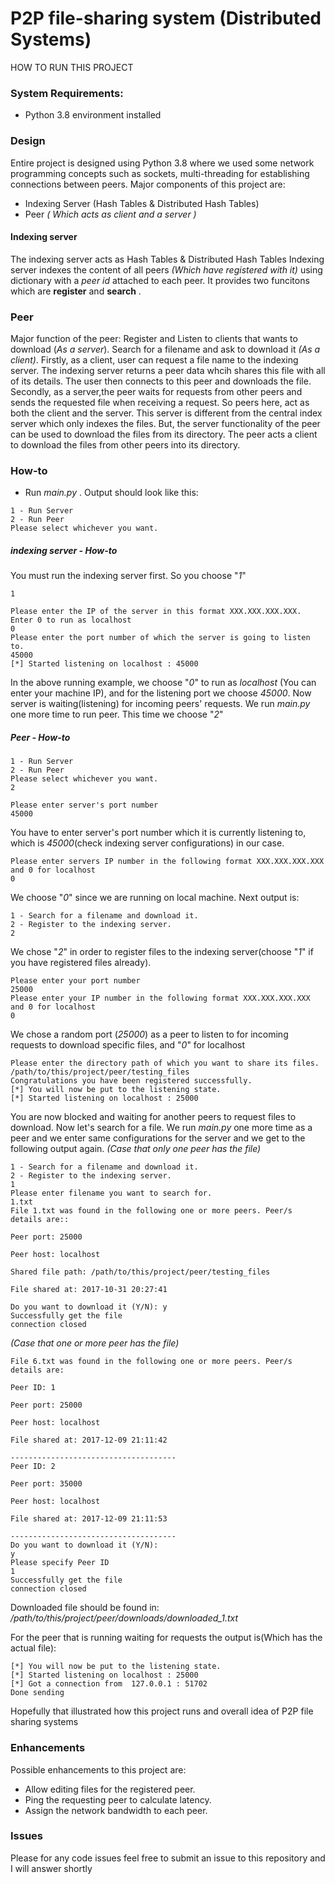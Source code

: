 # P2P file-sharing system (Distributed Systems)

HOW TO RUN THIS PROJECT

### System Requirements:
* Python 3.8 environment installed

### Design
Entire project is designed using Python 3.8  where we used some network programming concepts such as sockets, multi-threading for establishing connections between peers. Major components of this project are:
* Indexing Server (Hash Tables & Distributed Hash Tables)
* Peer _( Which acts as client and a server )_

#### Indexing server
The indexing server acts as Hash Tables & Distributed Hash Tables
Indexing server indexes the content of all peers _(Which have registered with it)_ using dictionary with a _peer id_ attached to each peer. It provides two funcitons which are **register** and **search** .

### Peer
Major function of the peer: Register and Listen to clients that wants to download (_As a server_). Search for a filename and ask to download it _(As a client)_. Firstly, as a client, user can request a file name to the indexing server. The indexing server returns a peer data whcih shares this file with all of its details. The user then connects to this peer and downloads the file. Secondly, as a server,the peer waits for requests from other peers and sends the requested file when receiving a request. So peers here, act as both the client and the server. This server is different from the central index server which only indexes the files. But, the server functionality of the peer can be used to download the files from its directory. The peer acts a client to download the files from other peers into its directory.

### How-to
* Run _main.py_ . Output should look like this:
`````
1 - Run Server
2 - Run Peer
Please select whichever you want.
`````
##### indexing server - How-to
You must run the indexing server first. So you choose "_1_"
```
1
```
```
Please enter the IP of the server in this format XXX.XXX.XXX.XXX. Enter 0 to run as localhost
0
Please enter the port number of which the server is going to listen to.
45000
[*] Started listening on localhost : 45000
```
In the above running example, we choose "_0_" to run as _localhost_ (You can enter your machine IP), and for the listening port we choose _45000_. Now server is waiting(listening) for incoming peers' requests.
 We run _main.py_ one more time to run peer. This time we choose "_2_"
 ##### Peer - How-to
```
1 - Run Server
2 - Run Peer
Please select whichever you want.
2
```
```
Please enter server's port number
45000
```
You have to enter server's port number which it is currently listening to, which is _45000_(check indexing server configurations) in our case.
```
Please enter servers IP number in the following format XXX.XXX.XXX.XXX and 0 for localhost
0
```
We choose "_0_" since we are running on local machine. Next output is:
```
1 - Search for a filename and download it.
2 - Register to the indexing server.
2
```
We chose "_2_" in order to register files to the indexing server(choose "_1_" if you have registered files already).
```
Please enter your port number
25000
Please enter your IP number in the following format XXX.XXX.XXX.XXX and 0 for localhost
0
``` 
We chose a random port (_25000_) as a peer to listen to for incoming requests to download specific files, and "_0_" for localhost
```
Please enter the directory path of which you want to share its files.
/path/to/this/project/peer/testing_files
Congratulations you have been registered successfully.
[*] You will now be put to the listening state.
[*] Started listening on localhost : 25000
```
You are now blocked and waiting for another peers to request files to download. Now let's search for a file.
We run _main.py_ one more time as a peer and we enter same configurations for the server and we get to the following output again. 
_(Case that only one peer has the file)_
```
1 - Search for a filename and download it.
2 - Register to the indexing server.
1
Please enter filename you want to search for.
1.txt
File 1.txt was found in the following one or more peers. Peer/s details are::

Peer port: 25000 

Peer host: localhost 

Shared file path: /path/to/this/project/peer/testing_files 

File shared at: 2017-10-31 20:27:41 

Do you want to download it (Y/N): y
Successfully get the file
connection closed
```
_(Case that one or more peer has the file)_
```
File 6.txt was found in the following one or more peers. Peer/s details are:

Peer ID: 1 

Peer port: 25000 

Peer host: localhost 

File shared at: 2017-12-09 21:11:42 

-------------------------------------
Peer ID: 2 

Peer port: 35000 

Peer host: localhost 

File shared at: 2017-12-09 21:11:53 

-------------------------------------
Do you want to download it (Y/N):
y
Please specify Peer ID
1
Successfully get the file
connection closed
```
Downloaded file should be found in: _/path/to/this/project/peer/downloads/downloaded_1.txt_

For the peer that is running waiting for requests the output is(Which has the actual file):
```
[*] You will now be put to the listening state.
[*] Started listening on localhost : 25000
[*] Got a connection from  127.0.0.1 : 51702
Done sending
```
Hopefully that illustrated how this project runs and overall idea of P2P file sharing systems

### Enhancements
Possible enhancements to this project are:
* Allow editing files for the registered peer.
* Ping the requesting peer to calculate latency.
* Assign the network bandwidth to each peer.
### Issues
Please for any code issues feel free to submit an issue to this repository and I will answer shortly
